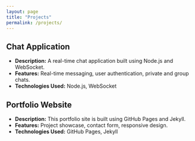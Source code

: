 ```yaml
---
layout: page
title: "Projects"
permalink: /projects/
---
```




## Chat Application



- **Description:** A real-time chat application built using Node.js and WebSocket.
- **Features:** Real-time messaging, user authentication, private and group chats.
- **Technologies Used:** Node.js, WebSocket

## Portfolio Website



- **Description:** This portfolio site is built using GitHub Pages and Jekyll.
- **Features:** Project showcase, contact form, responsive design.
- **Technologies Used:** GitHub Pages, Jekyll
